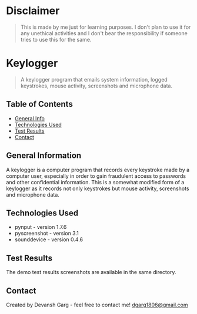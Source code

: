 # Disclaimer

> This is made by me just for learning purposes. I don't plan to use it for any unethical activities and I don't bear the responsibility if someone tries to use this for the same.

# Keylogger

> A keylogger program that emails system information, logged keystrokes, mouse activity, screenshots and microphone data.

## Table of Contents
* [General Info](#general-information)
* [Technologies Used](#technologies-used)
* [Test Results](#test-results)
* [Contact](#contact)

## General Information

A keylogger is a computer program that records every keystroke made by a computer user, especially in order to gain fraudulent access to passwords and other confidential information.
This is a somewhat modified form of a keylogger as it records not only keystrokes but mouse activity, screenshots and microphone data.

## Technologies Used

* pynput - version 1.7.6
* pyscreenshot - version 3.1
* sounddevice - version 0.4.6

## Test Results

The demo test results screenshots are available in the same directory.

## Contact
Created by Devansh Garg - feel free to contact me!
dgarg1806@gmail.com
